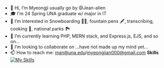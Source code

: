 - 👋 Hi, I’m Myeongji usually go by @Jean-alien
- 🎓 I'm 24 Spring UNA graduate w/ major in IT
- 👀 I’m interested in Snowboarding 🏂🏼, fountain pens 🖋️, transcribing, cooking 🍳, national parks 🏞️
- 🌱 I’m currently learning PHP, MERN stack, and Express.js, EJS, and so on...
- 💞️ I’m looking to collaborate on ...have not made up my mind yet...
- 📫 How to reach me: man@una.edu/myeongjian000@gmail.com
**Skills**
  [![My Skills](https://skillicons.dev/icons?i=npm,nodejs,express,python,java,html,css,vue,mysql,mongodb,php,javascript,windows,linux,eclipse,vscode,aws,docker,kubernetes)](https://skillicons.dev)

<!---
Jean-alien/Jean-alien is a ✨ special ✨ repository because its `README.md` (this file) appears on your GitHub profile.
You can click the Preview link to take a look at your changes.
--->
